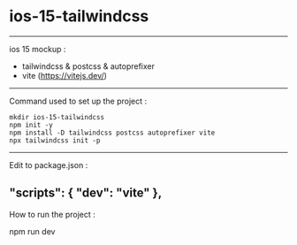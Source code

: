 # ios-15-tailwindcss

---
ios 15 mockup :
 - tailwindcss & postcss & autoprefixer
 - vite (https://vitejs.dev/)
---
Command used to set up the project : 
```console
mkdir ios-15-tailwindcss
npm init -y
npm install -D tailwindcss postcss autoprefixer vite
npx tailwindcss init -p
```
---
Edit to package.json :

"scripts": {
    "dev": "vite"
},
---
How to run the project :

npm run dev
